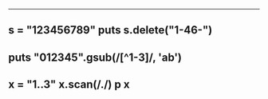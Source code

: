 -----------------------------------
s = "123456789"
puts s.delete("1-46-")
-----------------------------------
puts "012345".gsub(/[^1-3]/, 'ab')
-----------------------------------
x = "1..3"
x.scan(/./)
p x
-----------------------------------



